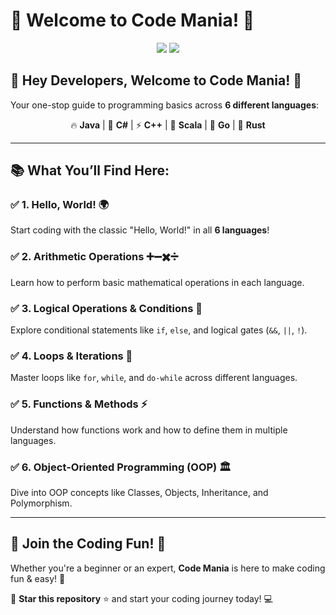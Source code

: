 # 🚀 Welcome to Code Mania! 🎉  

<p align="center">
  <img src="https://img.shields.io/badge/Languages-6-blue?style=for-the-badge&logo=codeforces">
  <img src="https://img.shields.io/badge/Open%20Source-%E2%9C%94%EF%B8%8F-green?style=for-the-badge&logo=opensourceinitiative">
</p>


## 👋 Hey Developers, Welcome to **Code Mania!** 🚀  
Your one-stop guide to programming basics across **6 different languages**:  

<p align="center">
  🔥 <b>Java</b> | 🎯 <b>C#</b> | ⚡ <b>C++</b> | 🚀 <b>Scala</b> | 🐹 <b>Go</b> | 🦀 <b>Rust</b>
</p>


---

## 📚 What You’ll Find Here:  

### ✅ **1. Hello, World! 🌍**  
Start coding with the classic "Hello, World!" in all **6 languages**!  

### ✅ **2. Arithmetic Operations ➕➖✖️➗**  
Learn how to perform basic mathematical operations in each language.  

### ✅ **3. Logical Operations & Conditions 🔄**  
Explore conditional statements like `if`, `else`, and logical gates (`&&`, `||`, `!`).  

### ✅ **4. Loops & Iterations 🔁**  
Master loops like `for`, `while`, and `do-while` across different languages.  

### ✅ **5. Functions & Methods ⚡**  
Understand how functions work and how to define them in multiple languages.  

### ✅ **6. Object-Oriented Programming (OOP) 🏛️**  
Dive into OOP concepts like Classes, Objects, Inheritance, and Polymorphism.  

---

## 🌟 **Join the Coding Fun!** 🎉  
Whether you're a beginner or an expert, **Code Mania** is here to make coding fun & easy! 🚀  

📌 **Star this repository** ⭐ and start your coding journey today! 💻  
